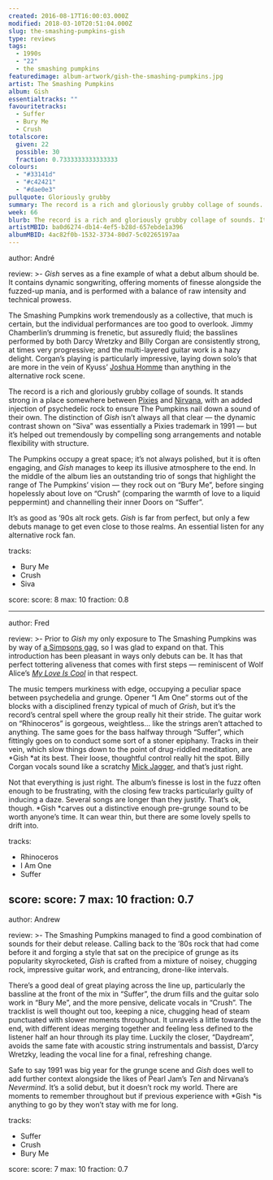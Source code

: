 ```yaml
---
created: 2016-08-17T16:00:03.000Z
modified: 2018-03-10T20:51:04.000Z
slug: the-smashing-pumpkins-gish
type: reviews
tags:
  - 1990s
  - "22"
  - the smashing pumpkins
featuredimage: album-artwork/gish-the-smashing-pumpkins.jpg
artist: The Smashing Pumpkins
album: Gish
essentialtracks: ""
favouritetracks:
  - Suffer
  - Bury Me
  - Crush
totalscore:
  given: 22
  possible: 30
  fraction: 0.7333333333333333
colours:
  - "#33141d"
  - "#c42421"
  - "#dae0e3"
pullquote: Gloriously grubby
summary: The record is a rich and gloriously grubby collage of sounds. It stands strong in a place somewhere between Pixies and Nirvana, with an added injection of psychedelic rock to ensure The Pumpkins nail down a sound of their own.
week: 66
blurb: The record is a rich and gloriously grubby collage of sounds. It stands somewhere between Pixies and Nirvana, with an added injection of psychedelic rock.
artistMBID: ba0d6274-db14-4ef5-b28d-657ebde1a396
albumMBID: 4ac82f0b-1532-3734-80d7-5c02265197aa
---
```

author: André

review: >-
  *Gish* serves as a fine example of what a debut album should be. It contains dynamic songwriting, offering moments of finesse alongside the fuzzed-up mania, and is performed with a balance of raw intensity and technical prowess. 
  
  The Smashing Pumpkins work tremendously as a collective, that much is certain, but the individual performances are too good to overlook. Jimmy Chamberlin’s drumming is frenetic, but assuredly fluid; the basslines performed by both Darcy Wretzky and Billy Corgan are consistently strong, at times very progressive; and the multi-layered guitar work is a hazy delight. Corgan’s playing is particularly impressive, laying down solo’s that are more in the vein of Kyuss’ [Joshua Homme](https://youtu.be/P3kM58n2ceE?t=1m20s) than anything in the alternative rock scene. 
  
  The record is a rich and gloriously grubby collage of sounds. It stands strong in a place somewhere between [Pixies](https://audioxide.com/reviews/pixies-doolittle/) and [Nirvana](https://audioxide.com/reviews/nirvana-in-utero/), with an added injection of psychedelic rock to ensure The Pumpkins nail down a sound of their own. The distinction of *Gish* isn’t always all that clear — the dynamic contrast shown on “Siva” was essentially a Pixies trademark in 1991 — but it’s helped out tremendously by compelling song arrangements and notable flexibility with structure. 
  
  The Pumpkins occupy a great space; it’s not always polished, but it is often engaging, and *Gish* manages to keep its illusive atmosphere to the end. In the middle of the album lies an outstanding trio of songs that highlight the range of The Pumpkins’ vision — they rock out on “Bury Me”, before singing hopelessly about love on “Crush” (comparing the warmth of love to a liquid peppermint) and channelling their inner Doors on “Suffer”. 
  
  It’s as good as ’90s alt rock gets. *Gish* is far from perfect, but only a few debuts manage to get even close to those realms. An essential listen for any alternative rock fan.

tracks:
  - Bury Me
  - ­Crush
  - ­Siva

score:
  score: 8
  max: 10
  fraction: 0.8

---
author: Fred

review: >-
  Prior to *Gish* my only exposure to The Smashing Pumpkins was by way of [a Simpsons gag](<https://youtu.be/R0kXDBXSu80?t=1m37s>), so I was glad to expand on that. This introduction has been pleasant in ways only debuts can be. It has that perfect tottering aliveness that comes with first steps — reminiscent of Wolf Alice’s [*My Love Is Cool*](<reviews/wolf-alice-my-love-is-cool/>) in that respect. 
  
  The music tempers murkiness with edge, occupying a peculiar space between psychedelia and grunge. Opener “I Am One” storms out of the blocks with a disciplined frenzy typical of much of *Grish*, but it’s the record’s central spell where the group really hit their stride. The guitar work on “Rhinoceros” is gorgeous, weightless... like the strings aren’t attached to anything. The same goes for the bass halfway through “Suffer”, which fittingly goes on to conduct some sort of a stoner epiphany. Tracks in their vein, which slow things down to the point of drug-riddled meditation, are *Gish *at its best. Their loose, thoughtful control really hit the spot. Billy Corgan vocals sound like a scratchy [Mick Jagger](https://audioxide.com/reviews/the-rolling-stones-let-it-bleed/), and that’s just right. 
  
  Not that everything is just right. The album’s finesse is lost in the fuzz often enough to be frustrating, with the closing few tracks particularly guilty of inducing a daze. Several songs are longer than they justify. That’s ok, though. *Gish *carves out a distinctive enough pre-grunge sound to be worth anyone’s time. It can wear thin, but there are some lovely spells to drift into.

tracks:
  - Rhinoceros
  - ­I Am One
  - ­Suffer

score:
  score: 7
  max: 10
  fraction: 0.7
---
author: Andrew

review: >-
  The Smashing Pumpkins managed to find a good combination of sounds for their debut release. Calling back to the ’80s rock that had come before it and forging a style that sat on the precipice of grunge as its popularity skyrocketed, *Gish* is crafted from a mixture of noisey, chugging rock, impressive guitar work, and entrancing, drone-like intervals. 
  
  There’s a good deal of great playing across the line up, particularly the bassline at the front of the mix in “Suffer”, the drum fills and the guitar solo work in “Bury Me”, and the more pensive, delicate vocals in “Crush”. The tracklist is well thought out too, keeping a nice, chugging head of steam punctuated with slower moments throughout. It unravels a little towards the end, with different ideas merging together and feeling less defined to the listener half an hour through its play time. Luckily the closer, “Daydream”, avoids the same fate with acoustic string instrumentals and bassist, D’arcy Wretzky, leading the vocal line for a final, refreshing change. 
  
  Safe to say 1991 was big year for the grunge scene and *Gish* does well to add further context alongside the likes of Pearl Jam’s *Ten* and Nirvana’s *Nevermind*. It’s a solid debut, but it doesn’t rock my world. There are moments to remember throughout but if previous experience with *Gish *is anything to go by they won’t stay with me for long.

tracks:
  - Suffer
  - ­Crush
  - ­Bury Me

score:
  score: 7
  max: 10
  fraction: 0.7
